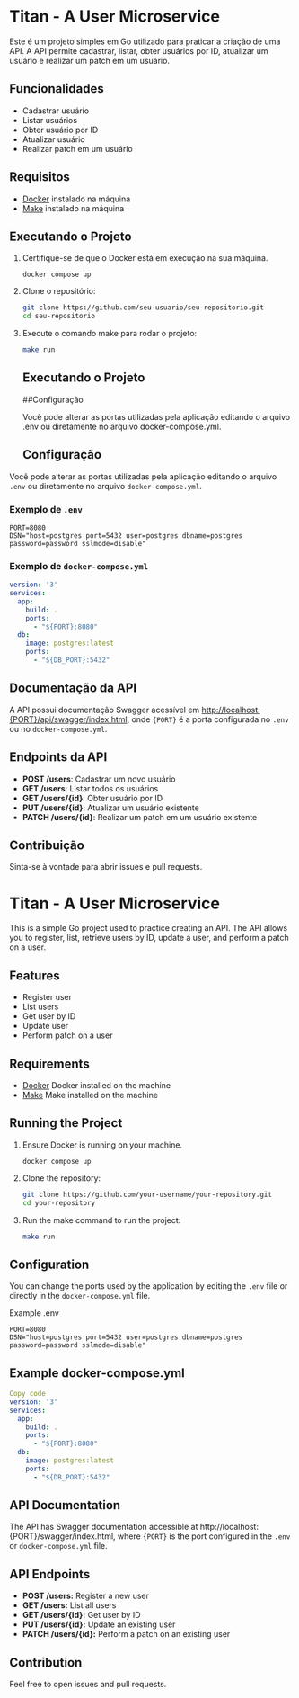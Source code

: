 # Titan - A User Microservice

Este é um projeto simples em Go utilizado para praticar a criação de uma API. A API permite cadastrar, listar, obter usuários por ID, atualizar um usuário e realizar um patch em um usuário.

## Funcionalidades

- Cadastrar usuário
- Listar usuários
- Obter usuário por ID
- Atualizar usuário
- Realizar patch em um usuário

## Requisitos

- [Docker](https://www.docker.com/get-started) instalado na máquina
- [Make](https://www.gnu.org/software/make/) instalado na máquina

## Executando o Projeto

1. Certifique-se de que o Docker está em execução na sua máquina.

   ```brew
   docker compose up
   ```

3. Clone o repositório:

   ```sh
   git clone https://github.com/seu-usuario/seu-repositorio.git
   cd seu-repositorio
   ```
   
4. Execute o comando make para rodar o projeto:

   ```sh
   make run
   ```
   
   ## Executando o Projeto

   ##Configuração

   Você pode alterar as portas utilizadas pela aplicação editando o arquivo .env ou diretamente no arquivo docker-compose.yml.

   ## Configuração

Você pode alterar as portas utilizadas pela aplicação editando o arquivo `.env` ou diretamente no arquivo `docker-compose.yml`.

### Exemplo de `.env`

  ```env
  PORT=8080
  DSN="host=postgres port=5432 user=postgres dbname=postgres password=password sslmode=disable"
  ```

### Exemplo de `docker-compose.yml`

   ```yaml
   version: '3'
   services:
     app:
       build: .
       ports:
         - "${PORT}:8080"
     db:
       image: postgres:latest
       ports:
         - "${DB_PORT}:5432"
   ```

## Documentação da API

A API possui documentação Swagger acessível em [http://localhost:{PORT}/api/swagger/index.html](http://localhost:{PORT}/api/swagger/index.html), onde `{PORT}` é a porta configurada no `.env` ou no `docker-compose.yml`.

## Endpoints da API

- **POST /users**: Cadastrar um novo usuário
- **GET /users**: Listar todos os usuários
- **GET /users/{id}**: Obter usuário por ID
- **PUT /users/{id}**: Atualizar um usuário existente
- **PATCH /users/{id}**: Realizar um patch em um usuário existente

## Contribuição

Sinta-se à vontade para abrir issues e pull requests.

# Titan - A User Microservice
This is a simple Go project used to practice creating an API. The API allows you to register, list, retrieve users by ID, update a user, and perform a patch on a user.

## Features
- Register user
- List users
- Get user by ID
- Update user
- Perform patch on a user
  
## Requirements

- [Docker](https://www.docker.com/get-started) Docker installed on the machine
- [Make](https://www.gnu.org/software/make/) Make installed on the machine
  
## Running the Project

1. Ensure Docker is running on your machine.

   ```brew
   docker compose up
   ```
2. Clone the repository:
   
   ```sh
   git clone https://github.com/your-username/your-repository.git
   cd your-repository
   ```
   
3. Run the make command to run the project:

   ```sh
   make run
   ```

## Configuration

You can change the ports used by the application by editing the `.env` file or directly in the `docker-compose.yml` file.

Example .env

   ```env
   PORT=8080
   DSN="host=postgres port=5432 user=postgres dbname=postgres password=password sslmode=disable"
   ```

## Example docker-compose.yml
   
   ```yaml
   Copy code
   version: '3'
   services:
     app:
       build: .
       ports:
         - "${PORT}:8080"
     db:
       image: postgres:latest
       ports:
         - "${DB_PORT}:5432"
   ```

## API Documentation
The API has Swagger documentation accessible at http://localhost:{PORT}/swagger/index.html, where `{PORT}` is the port configured in the `.env` or `docker-compose.yml` file.

## API Endpoints

- **POST /users:** Register a new user
- **GET /users:** List all users
- **GET /users/{id}:** Get user by ID
- **PUT /users/{id}:** Update an existing user
- **PATCH /users/{id}:** Perform a patch on an existing user

## Contribution
Feel free to open issues and pull requests.